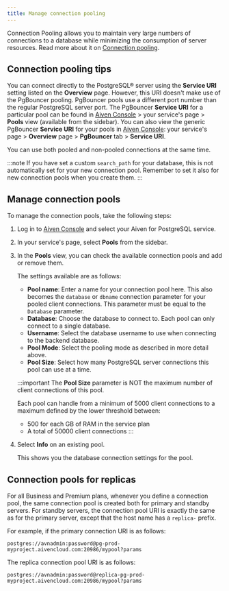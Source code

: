 ```yaml
---
title: Manage connection pooling
---
```


Connection Pooling allows you to maintain very large numbers of
connections to a database while minimizing the consumption of server
resources. Read more about it on
[Connection pooling](/docs/products/postgresql/concepts/pg-connection-pooling).

## Connection pooling tips

You can connect directly to the PostgreSQL® server using the **Service
URI** setting listed on the **Overview** page. However, this URI
doesn't make use of the PgBouncer pooling. PgBouncer pools use a
different port number than the regular PostgreSQL server port. The
PgBouncer **Service URI** for a particular pool can be found in [Aiven
Console](https://console.aiven.io/) > your service's page > **Pools**
view (available from the sidebar). You can also view the generic
PgBouncer **Service URI** for your pools in [Aiven
Console](https://console.aiven.io/): your service's page >
**Overview** page > **PgBouncer** tab > **Service URI**.

You can use both pooled and non-pooled connections at the same time.

:::note
If you have set a custom `search_path` for your database, this is not
automatically set for your new connection pool. Remember to set it also
for new connection pools when you create them.
:::

## Manage connection pools

To manage the connection pools, take the following steps:

1.  Log in to [Aiven Console](https://console.aiven.io/) and select your
    Aiven for PostgreSQL service.

2.  In your service's page, select **Pools** from the sidebar.

3.  In the **Pools** view, you can check the available connection pools
    and add or remove them.

    The settings available are as follows:

    -   **Pool name**: Enter a name for your connection pool here. This
        also becomes the `database` or `dbname` connection parameter for
        your pooled client connections. This parameter must be equal to
        the `Database` parameter.
    -   **Database**: Choose the database to connect to.
        Each pool can only connect to a single database.
    -   **Username**: Select the database username to use
        when connecting to the backend database.
    -   **Pool Mode**: Select the pooling mode as described in more
        detail above.
    -   **Pool Size**: Select how many PostgreSQL server connections
        this pool can use at a time.

    :::important
    The **Pool Size** parameter is NOT the maximum number of client
    connections of this pool.

    Each pool can handle from a minimum of 5000 client connections to a
    maximum defined by the lower threshold between:

    -   500 for each GB of RAM in the service plan
    -   A total of 50000 client connections
    :::

4.  Select **Info** on an existing pool.

    This shows you the database connection settings for the pool.

## Connection pools for replicas

For all Business and Premium plans, whenever you define a connection
pool, the same connection pool is created both for primary and standby
servers. For standby servers, the connection pool URI is exactly the
same as for the primary server, except that the host name has a
`replica-` prefix.

For example, if the primary connection URI is as follows:

```
postgres://avnadmin:password@pg-prod-myproject.aivencloud.com:20986/mypool?params
```

The replica connection pool URI is as follows:

```
postgres://avnadmin:password@replica-pg-prod-myproject.aivencloud.com:20986/mypool?params
```

